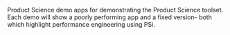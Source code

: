 Product Science demo apps for demonstrating the Product Science toolset.  
Each demo will show a poorly performing app and a fixed version- both which highlight performance engineering using PSi.
